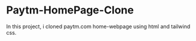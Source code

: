 # Paytm-HomePage-Clone
In this project, i cloned paytm.com home-webpage using html and tailwind css.
